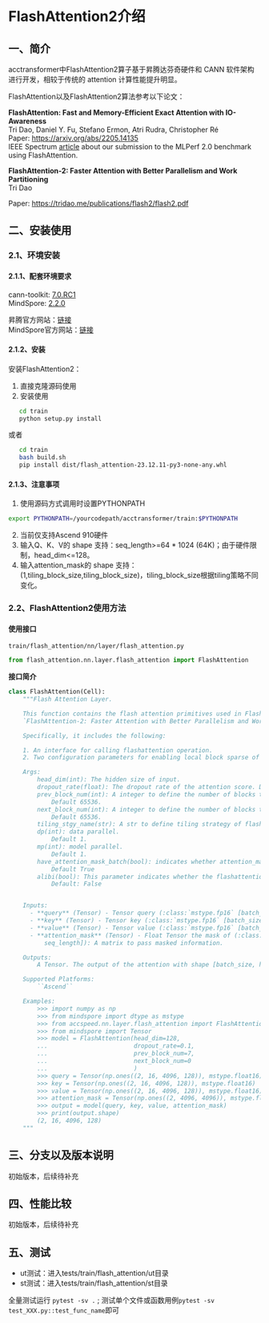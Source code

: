 # FlashAttention2介绍
## 一、简介
acctransformer中FlashAttention2算子基于昇腾达芬奇硬件和 CANN 软件架构进行开发，相较于传统的 attention 计算性能提升明显。

FlashAttention以及FlashAttention2算法参考以下论文：

**FlashAttention: Fast and Memory-Efficient Exact Attention with IO-Awareness**  
Tri Dao, Daniel Y. Fu, Stefano Ermon, Atri Rudra, Christopher Ré  
Paper: https://arxiv.org/abs/2205.14135  
IEEE Spectrum [article](https://spectrum.ieee.org/mlperf-rankings-2022) about our submission to the MLPerf 2.0 benchmark using FlashAttention.

**FlashAttention-2: Faster Attention with Better Parallelism and Work Partitioning**  
Tri Dao

Paper: https://tridao.me/publications/flash2/flash2.pdf


## 二、安装使用
### 2.1、环境安装
#### 2.1.1、配套环境要求
cann-toolkit: [7.0.RC1](https://www.hiascend.com/developer/download/community/result?module=cann&cann=7.0.RC1.beta1) <br>
MindSpore: [2.2.0](https://www.mindspore.cn/versions#2.2.0) <br>

昇腾官方网站：[链接](https://www.hiascend.com/zh/document) <br>
MindSpore官方网站：[链接](https://www.mindspore.cn/install) <br>

#### 2.1.2、安装

安装FlashAttention2：
1. 直接克隆源码使用
2. 安装使用
```bash
   cd train
   python setup.py install
```
或者
```bash
   cd train
   bash build.sh
   pip install dist/flash_attention-23.12.11-py3-none-any.whl
```

#### 2.1.3、注意事项
1. 使用源码方式调用时设置PYTHONPATH
```bash
export PYTHONPATH=/yourcodepath/acctransformer/train:$PYTHONPATH
```
2. 当前仅支持Ascend 910硬件
3. 输入Q、K、V的 shape 支持：seq_length>=64 * 1024 (64K)；由于硬件限制，head_dim<=128。
4. 输入attention_mask的 shape 支持：(1,tiling_block_size,tiling_block_size)，tiling_block_size根据tiling策略不同变化。


### 2.2、FlashAttention2使用方法

#### 使用接口
```train/flash_attention/nn/layer/flash_attention.py```

```python
from flash_attention.nn.layer.flash_attention import FlashAttention
```
**接口简介**
```python
class FlashAttention(Cell):
    """Flash Attention Layer.

    This function contains the flash attention primitives used in FlashAttention (see paper)
    `FlashAttention-2: Faster Attention with Better Parallelism and Work Partitioning <https://tridao.me/publications/flash2/flash2.pdf>`

    Specifically, it includes the following:

    1. An interface for calling flashattention operation.
    2. Two configuration parameters for enabling local block sparse of flashattention.

    Args:
        head_dim(int): The hidden size of input.
        dropout_rate(float): The dropout rate of the attention score. Default 0.0.
        prev_block_num(int): A integer to define the number of blocks to look ahead for local block sparse attention.
            Default 65536.
        next_block_num(int): A integer to define the number of blocks to look behind for local block sparse attention.
            Default 65536.
        tiling_stgy_name(str): A str to define tiling strategy of flash attention.
        dp(int): data parallel.
            Default 1.
        mp(int): model parallel.
            Default 1.
        have_attention_mask_batch(bool): indicates whether attention_mask contains the batch dimension.
            Default True
        alibi(bool): This parameter indicates whether the flashattention supports the Alibi.
            Default: False


    Inputs:
      - **query** (Tensor) - Tensor query (:class:`mstype.fp16` [batch_size, head_num, seq_length, head_dim])
      - **key** (Tensor) - Tensor key (:class:`mstype.fp16` [batch_size, head_num, seq_length, head_dim])
      - **value** (Tensor) - Tensor value (:class:`mstype.fp16` [batch_size, head_num, seq_length, head_dim])
      - **attention_mask** (Tensor) - Float Tensor the mask of (:class:`mstype.fp16` [batch_size, seq_length,
          seq_length]): A matrix to pass masked information.

    Outputs:
        A Tensor. The output of the attention with shape [batch_size, head_num, seq_length, head_dim]

    Supported Platforms:
        ``Ascend``

    Examples:
        >>> import numpy as np
        >>> from mindspore import dtype as mstype
        >>> from accspeed.nn.layer.flash_attention import FlashAttention
        >>> from mindspore import Tensor
        >>> model = FlashAttention(head_dim=128,
        ...                        dropout_rate=0.1,
        ...                        prev_block_num=7,
        ...                        next_block_num=0
        ...                        )
        >>> query = Tensor(np.ones((2, 16, 4096, 128)), mstype.float16)
        >>> key = Tensor(np.ones((2, 16, 4096, 128)), mstype.float16)
        >>> value = Tensor(np.ones((2, 16, 4096, 128)), mstype.float16)
        >>> attention_mask = Tensor(np.ones((2, 4096, 4096)), mstype.float16)
        >>> output = model(query, key, value, attention_mask)
        >>> print(output.shape)
        (2, 16, 4096, 128)
    """
```
## 三、分支以及版本说明
初始版本，后续待补充

## 四、性能比较
初始版本，后续待补充

## 五、测试

* ut测试：进入tests/train/flash_attention/ut目录
* st测试：进入tests/train/flash_attention/st目录

全量测试运行 `pytest -sv .` ; 测试单个文件或函数用例`pytest -sv test_XXX.py::test_func_name`即可